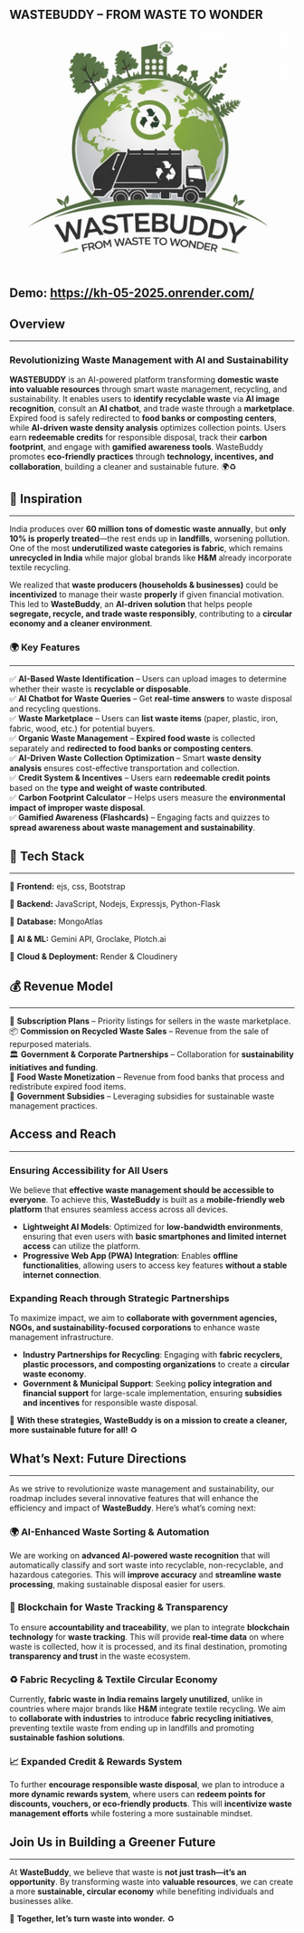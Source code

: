 ## **WASTEBUDDY – FROM WASTE TO WONDER**  

![Logo](WasteBuddy_Logo.jpeg)  

## **Demo:** https://kh-05-2025.onrender.com/

## **Overview**  
---
### **Revolutionizing Waste Management with AI and Sustainability**
**WASTEBUDDY** is an AI-powered platform transforming **domestic waste into valuable resources** through smart waste management, recycling, and sustainability. It enables users to **identify recyclable waste** via **AI image recognition**, consult an **AI chatbot**, and trade waste through a **marketplace**. Expired food is safely redirected to **food banks or composting centers**, while **AI-driven waste density analysis** optimizes collection points. Users earn **redeemable credits** for responsible disposal, track their **carbon footprint**, and engage with **gamified awareness tools**. WasteBuddy promotes **eco-friendly practices** through **technology, incentives, and collaboration**, building a cleaner and sustainable future. 🌍♻️


## **🌱 Inspiration** 
---

India produces over **60 million tons of domestic waste annually**, but **only 10% is properly treated**—the rest ends up in **landfills**, worsening pollution. One of the most **underutilized waste categories is fabric**, which remains **unrecycled in India** while major global brands like **H&M** already incorporate textile recycling.  

We realized that **waste producers (households & businesses)** could be **incentivized** to manage their waste **properly** if given financial motivation. This led to **WasteBuddy**, an **AI-driven solution** that helps people **segregate, recycle, and trade waste responsibly**, contributing to a **circular economy and a cleaner environment**.  

### 🌍 **Key Features** 
---

✅ **AI-Based Waste Identification** – Users can upload images to determine whether their waste is **recyclable or disposable**.  
✅ **AI Chatbot for Waste Queries** – Get **real-time answers** to waste disposal and recycling questions.  
✅ **Waste Marketplace** – Users can **list waste items** (paper, plastic, iron, fabric, wood, etc.) for potential buyers.  
✅ **Organic Waste Management** – **Expired food waste** is collected separately and **redirected to food banks or composting centers**.  
✅ **AI-Driven Waste Collection Optimization** – Smart **waste density analysis** ensures cost-effective transportation and collection.  
✅ **Credit System & Incentives** – Users earn **redeemable credit points** based on the **type and weight of waste contributed**.  
✅ **Carbon Footprint Calculator** – Helps users measure the **environmental impact of improper waste disposal**.  
✅ **Gamified Awareness (Flashcards)** – Engaging facts and quizzes to **spread awareness about waste management and sustainability**.  

## **📌 Tech Stack**
---

🔹 **Frontend:** ejs, css, Bootstrap

🔹 **Backend:** JavaScript, Nodejs, Expressjs, Python-Flask

🔹 **Database:** MongoAtlas 

🔹 **AI & ML:** Gemini API, Groclake, Plotch.ai 

🔹 **Cloud & Deployment:** Render & Cloudinery

## **💰 Revenue Model** 
---

💼 **Subscription Plans** – Priority listings for sellers in the waste marketplace.  
📦 **Commission on Recycled Waste Sales** – Revenue from the sale of repurposed materials.  
🏛️ **Government & Corporate Partnerships** – Collaboration for **sustainability initiatives and funding**.  
🍲 **Food Waste Monetization** – Revenue from food banks that process and redistribute expired food items.  
🌿 **Government Subsidies** – Leveraging subsidies for sustainable waste management practices.  

## **Access and Reach**
---

### **Ensuring Accessibility for All Users**  
We believe that **effective waste management should be accessible to everyone**. To achieve this, **WasteBuddy** is built as a **mobile-friendly web platform** that ensures seamless access across all devices.  

- **Lightweight AI Models**: Optimized for **low-bandwidth environments**, ensuring that even users with **basic smartphones and limited internet access** can utilize the platform.  
- **Progressive Web App (PWA) Integration**: Enables **offline functionalities**, allowing users to access key features **without a stable internet connection**.  

### **Expanding Reach through Strategic Partnerships**  
To maximize impact, we aim to **collaborate with government agencies, NGOs, and sustainability-focused corporations** to enhance waste management infrastructure.  

- **Industry Partnerships for Recycling**: Engaging with **fabric recyclers, plastic processors, and composting organizations** to create a **circular waste economy**.  
- **Government & Municipal Support**: Seeking **policy integration and financial support** for large-scale implementation, ensuring **subsidies and incentives** for responsible waste disposal.  

🚀 **With these strategies, WasteBuddy is on a mission to create a cleaner, more sustainable future for all!** ♻️

## **What’s Next: Future Directions**  
-----

As we strive to revolutionize waste management and sustainability, our roadmap includes several innovative features that will enhance the efficiency and impact of **WasteBuddy**. Here’s what’s coming next:  

### 🌍 **AI-Enhanced Waste Sorting & Automation**  
We are working on **advanced AI-powered waste recognition** that will automatically classify and sort waste into recyclable, non-recyclable, and hazardous categories. This will **improve accuracy** and **streamline waste processing**, making sustainable disposal easier for users.  

### 🔗 **Blockchain for Waste Tracking & Transparency**  
To ensure **accountability and traceability**, we plan to integrate **blockchain technology** for **waste tracking**. This will provide **real-time data** on where waste is collected, how it is processed, and its final destination, promoting **transparency and trust** in the waste ecosystem.  

### ♻️ **Fabric Recycling & Textile Circular Economy**  
Currently, **fabric waste in India remains largely unutilized**, unlike in countries where major brands like **H&M** integrate textile recycling. We aim to **collaborate with industries** to introduce **fabric recycling initiatives**, preventing textile waste from ending up in landfills and promoting **sustainable fashion solutions**.  

### 📈 **Expanded Credit & Rewards System**  
To further **encourage responsible waste disposal**, we plan to introduce a **more dynamic rewards system**, where users can **redeem points for discounts, vouchers, or eco-friendly products**. This will **incentivize waste management efforts** while fostering a more sustainable mindset.  

## **Join Us in Building a Greener Future**  
---

At **WasteBuddy**, we believe that waste is **not just trash—it’s an opportunity**. By transforming waste into **valuable resources**, we can create a more **sustainable, circular economy** while benefiting individuals and businesses alike.  

🚀 **Together, let’s turn waste into wonder.** ♻️
